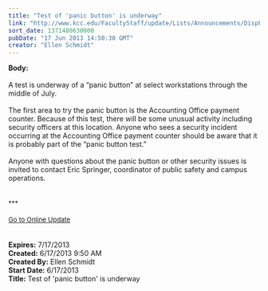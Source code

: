 ```yaml
---
title: "Test of 'panic button' is underway"
link: "http://www.kcc.edu/FacultyStaff/update/Lists/Announcements/DispForm.aspx?ID=1145"
sort_date: 1371480630000
pubDate: "17 Jun 2013 14:50:30 GMT"
creator: "Ellen Schmidt"
---
```


<div><b>Body:</b> <div class="ExternalClass516CD7EBBF994BDCA6C84F925E133596"><div><br />A test is underway of a “panic button” at select workstations through the middle of July. </div>
<div><br />The first area to try the panic button is the Accounting Office payment counter. Because of this test, there will be some unusual activity including security officers at this location. Anyone who sees a security incident occurring at the Accounting Office payment counter should be aware that it is probably part of the “panic button test.”</div>
<div><br />Anyone with questions about the panic button or other security issues is invited to contact Eric Springer, coordinator of public safety and campus operations.<br /></div>
<div> </div>
<div> </div>
<div>
<div></div>
<div>
<div></div>
<div>
<div>
<div></div>
<div>
<div><font size="2">***</font></div>
<div><font size="2"></font> </div>
<div><font size="2"></font></div>
<div><font size="2"></font></div>
<div></div>
<div><font color="#003768" size="2"><a href="/FacultyStaff/update/Pages/dailyupdate.aspx">Go to Online Update</a></font></div>
<div><font color="#003768" size="2"></font> </div>
<div> </div>
<div><font color="#003768" size="2"></font></div></div></div></div></div></div></div></div>
<div><b>Expires:</b> 7/17/2013</div>
<div><b>Created:</b> 6/17/2013 9:50 AM</div>
<div><b>Created By:</b> Ellen Schmidt</div>
<div><b>Start Date:</b> 6/17/2013</div>
<div><b>Title:</b> Test of &#39;panic button&#39; is underway</div>

